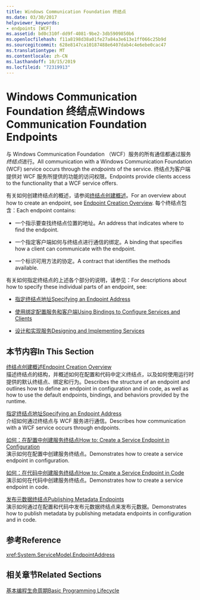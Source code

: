 ```yaml
---
title: Windows Communication Foundation 终结点
ms.date: 03/30/2017
helpviewer_keywords:
- endpoints [WCF]
ms.assetid: bd0c310f-dd9f-4081-9be2-3db5909850b6
ms.openlocfilehash: f11a8198d38a01fe27a84a3e613e1ff066c25b9d
ms.sourcegitcommit: 628e8147ca10187488e6407dab4c4e6ebe0cac47
ms.translationtype: MT
ms.contentlocale: zh-CN
ms.lasthandoff: 10/15/2019
ms.locfileid: "72319913"
---
```

# <a name="windows-communication-foundation-endpoints"></a><span data-ttu-id="5c86d-102">Windows Communication Foundation 终结点</span><span class="sxs-lookup"><span data-stu-id="5c86d-102">Windows Communication Foundation Endpoints</span></span>
<span data-ttu-id="5c86d-103">与 Windows Communication Foundation （WCF）服务的所有通信都通过服务*终结点*进行。</span><span class="sxs-lookup"><span data-stu-id="5c86d-103">All communication with a Windows Communication Foundation (WCF) service occurs through the *endpoints* of the service.</span></span> <span data-ttu-id="5c86d-104">终结点为客户端提供对 WCF 服务所提供的功能的访问权限。</span><span class="sxs-lookup"><span data-stu-id="5c86d-104">Endpoints provide clients access to the functionality that a WCF service offers.</span></span>  
  
 <span data-ttu-id="5c86d-105">有关如何创建终结点的概述，请参阅[终结点创建概述](endpoint-creation-overview.md)。</span><span class="sxs-lookup"><span data-stu-id="5c86d-105">For an overview about how to create an endpoint, see [Endpoint Creation Overview](endpoint-creation-overview.md).</span></span> <span data-ttu-id="5c86d-106">每个终结点包含：</span><span class="sxs-lookup"><span data-stu-id="5c86d-106">Each endpoint contains:</span></span>  
  
- <span data-ttu-id="5c86d-107">一个指示要查找终结点位置的地址。</span><span class="sxs-lookup"><span data-stu-id="5c86d-107">An address that indicates where to find the endpoint.</span></span>  
  
- <span data-ttu-id="5c86d-108">一个指定客户端如何与终结点进行通信的绑定。</span><span class="sxs-lookup"><span data-stu-id="5c86d-108">A binding that specifies how a client can communicate with the endpoint.</span></span>  
  
- <span data-ttu-id="5c86d-109">一个标识可用方法的协定。</span><span class="sxs-lookup"><span data-stu-id="5c86d-109">A contract that identifies the methods available.</span></span>  
  
 <span data-ttu-id="5c86d-110">有关如何指定终结点的上述各个部分的说明，请参见：</span><span class="sxs-lookup"><span data-stu-id="5c86d-110">For descriptions about how to specify these individual parts of an endpoint, see:</span></span>  
  
- [<span data-ttu-id="5c86d-111">指定终结点地址</span><span class="sxs-lookup"><span data-stu-id="5c86d-111">Specifying an Endpoint Address</span></span>](specifying-an-endpoint-address.md)  
  
- [<span data-ttu-id="5c86d-112">使用绑定配置服务和客户端</span><span class="sxs-lookup"><span data-stu-id="5c86d-112">Using Bindings to Configure Services and Clients</span></span>](using-bindings-to-configure-services-and-clients.md)  
  
- [<span data-ttu-id="5c86d-113">设计和实现服务</span><span class="sxs-lookup"><span data-stu-id="5c86d-113">Designing and Implementing Services</span></span>](designing-and-implementing-services.md)  
  
## <a name="in-this-section"></a><span data-ttu-id="5c86d-114">本节内容</span><span class="sxs-lookup"><span data-stu-id="5c86d-114">In This Section</span></span>  
 [<span data-ttu-id="5c86d-115">终结点创建概述</span><span class="sxs-lookup"><span data-stu-id="5c86d-115">Endpoint Creation Overview</span></span>](endpoint-creation-overview.md)  
 <span data-ttu-id="5c86d-116">描述终结点的结构，并概述如何在配置和代码中定义终结点，以及如何使用运行时提供的默认终结点、绑定和行为。</span><span class="sxs-lookup"><span data-stu-id="5c86d-116">Describes the structure of an endpoint and outlines how to define an endpoint in configuration and in code, as well as how to use the default endpoints, bindings, and behaviors provided by the runtime.</span></span>  
  
 [<span data-ttu-id="5c86d-117">指定终结点地址</span><span class="sxs-lookup"><span data-stu-id="5c86d-117">Specifying an Endpoint Address</span></span>](specifying-an-endpoint-address.md)  
 <span data-ttu-id="5c86d-118">介绍如何通过终结点与 WCF 服务进行通信。</span><span class="sxs-lookup"><span data-stu-id="5c86d-118">Describes how communication with a WCF service occurs through endpoints.</span></span>  
  
 [<span data-ttu-id="5c86d-119">如何：在配置中创建服务终结点</span><span class="sxs-lookup"><span data-stu-id="5c86d-119">How to: Create a Service Endpoint in Configuration</span></span>](./feature-details/how-to-create-a-service-endpoint-in-configuration.md)  
 <span data-ttu-id="5c86d-120">演示如何在配置中创建服务终结点。</span><span class="sxs-lookup"><span data-stu-id="5c86d-120">Demonstrates how to create a service endpoint in configuration.</span></span>  
  
 [<span data-ttu-id="5c86d-121">如何：在代码中创建服务终结点</span><span class="sxs-lookup"><span data-stu-id="5c86d-121">How to: Create a Service Endpoint in Code</span></span>](./feature-details/how-to-create-a-service-endpoint-in-code.md)  
 <span data-ttu-id="5c86d-122">演示如何在代码中创建服务终结点。</span><span class="sxs-lookup"><span data-stu-id="5c86d-122">Demonstrates how to create a service endpoint in code.</span></span>  
  
 [<span data-ttu-id="5c86d-123">发布元数据终结点</span><span class="sxs-lookup"><span data-stu-id="5c86d-123">Publishing Metadata Endpoints</span></span>](publishing-metadata-endpoints.md)  
 <span data-ttu-id="5c86d-124">演示如何通过在配置和代码中发布元数据终结点来发布元数据。</span><span class="sxs-lookup"><span data-stu-id="5c86d-124">Demonstrates how to publish metadata by publishing metadata endpoints in configuration and in code.</span></span>  
  
## <a name="reference"></a><span data-ttu-id="5c86d-125">参考</span><span class="sxs-lookup"><span data-stu-id="5c86d-125">Reference</span></span>  
 <xref:System.ServiceModel.EndpointAddress>  
  
## <a name="related-sections"></a><span data-ttu-id="5c86d-126">相关章节</span><span class="sxs-lookup"><span data-stu-id="5c86d-126">Related Sections</span></span>  
 [<span data-ttu-id="5c86d-127">基本编程生命周期</span><span class="sxs-lookup"><span data-stu-id="5c86d-127">Basic Programming Lifecycle</span></span>](basic-programming-lifecycle.md)
